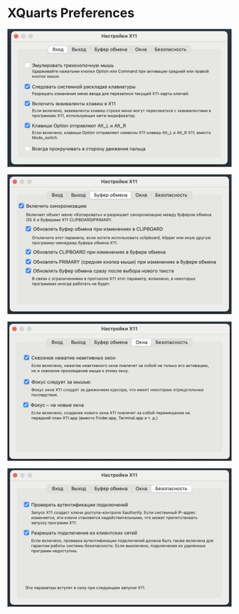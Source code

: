 # XQuarts Preferences

![Preferences1](img/XQuarts-preferences-1.jpeg "Вход")

![Preferences2](img/XQuarts-preferences-2.jpeg "Буфер обмена")

![Preferences3](img/XQuarts-preferences-4.jpeg "Окна")

![Preferences4](img/XQuarts-preferences-3.jpeg "Безопасность")
